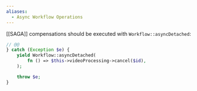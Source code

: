 ```yaml
---
aliases:
  - Async Workflow Operations
---
```


[[SAGA]] compensations should be executed with `Workflow::asyncDetached`:

```php
// @@
} catch (Exception $e) {
    yield Workflow::asyncDetached(
        fn () => $this->videoProcessing->cancel($id),
    );

    throw $e;
}
```

